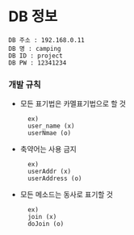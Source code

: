 # DB 정보
    DB 주소 : 192.168.0.11
    DB 명 : camping
    DB ID : project
    DB PW : 12341234


### 개발 규칙

- 모든 표기법은 카멜표기법으로 할 것

        ex)
        user_name (x)
        userNmae (o)

- 축약어는 사용 금지

        ex)
        userAddr (x)
        userAddress (o)

- 모든 메소드는 동사로 표기할 것

        ex)
        join (x)
        doJoin (o)
